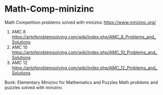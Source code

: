 # Math-Comp-minizinc
Math Competition problems solved with minizinc https://www.minizinc.org/

1. AMC 8 
https://artofproblemsolving.com/wiki/index.php/AMC_8_Problems_and_Solutions
2. AMC 10
https://artofproblemsolving.com/wiki/index.php/AMC_10_Problems_and_Solutions
3. AMC 12
https://artofproblemsolving.com/wiki/index.php/AMC_12_Problems_and_Solutions

Book: Elementary Minizinc for Mathematics and Puzzles
      Math problems and puzzles solved with minizinc
